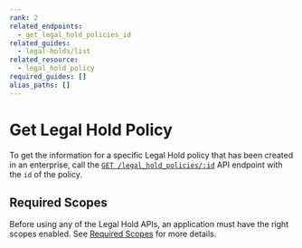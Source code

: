 ```yaml
---
rank: 2
related_endpoints:
  - get_legal_hold_policies_id
related_guides: 
  - legal-holds/list
related_resource:
  - legal_hold_policy
required_guides: []
alias_paths: []
---
```


# Get Legal Hold Policy

To get the information for a specific Legal Hold policy that has been created in
an enterprise, call the [`GET /legal_hold_policies/:id`][legal_hold] API
endpoint with the `id` of the policy.

<Samples id='get_legal_hold_policies_i' />

## Required Scopes

Before using any of the Legal Hold APIs, an application must have the right
scopes enabled. See [Required Scopes][scopes] for more details.

[legal_hold]: e://get_legal_hold_policies_id
[scopes]: g://legal-holds#required-scopes
